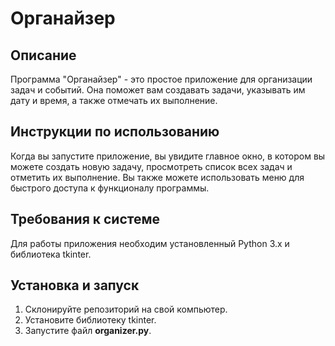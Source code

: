 
# Органайзер

## Описание

Программа "Органайзер" - это простое приложение для организации задач и событий. Она поможет вам создавать задачи, указывать им дату и время, а также отмечать их выполнение.

## Инструкции по использованию

Когда вы запустите приложение, вы увидите главное окно, в котором вы можете создать новую задачу, просмотреть список всех задач и отметить их выполнение. Вы также можете использовать меню для быстрого доступа к функционалу программы.

## Требования к системе

Для работы приложения необходим установленный Python 3.x и библиотека tkinter.

## Установка и запуск

1. Склонируйте репозиторий на свой компьютер.
2. Установите библиотеку tkinter.
3. Запустите файл **organizer.py**.


